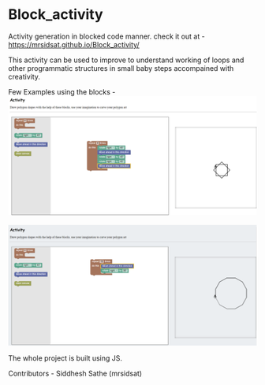 # Block_activity
Activity generation in blocked code manner. check it out at - https://mrsidsat.github.io/Block_activity/

This activity can be used to improve to understand working of loops and other programmatic structures in small baby steps accompained with creativity.

Few Examples using the blocks -
![](public/image1.png)
<br></br>
![](public/image2.png)

The whole project is built using JS.

Contributors -
Siddhesh Sathe (mrsidsat)
